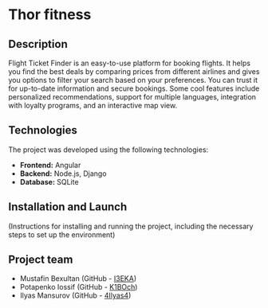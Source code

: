# Thor fitness

## Description

Flight Ticket Finder is an easy-to-use platform for booking flights. It helps you find the best deals by comparing prices from different airlines and gives you options to filter your search based on your preferences. You can trust it for up-to-date information and secure bookings. Some cool features include personalized recommendations, support for multiple languages, integration with loyalty programs, and an interactive map view.

## Technologies

The project was developed using the following technologies:

- **Frontend:** Angular
- **Backend:** Node.js, Django
- **Database:** SQLite

## Installation and Launch

(Instructions for installing and running the project, including the necessary steps to set up the environment)

## Project team

- Mustafin Bexultan (GitHub - [I3EKA](https://github.com/I3EKA))
- Potapenko Iossif (GitHub - [K1BOch](https://github.com/K1BOch))
- Ilyas Mansurov (GitHub - [4Ilyas4](https://github.com/4Ilyas4))